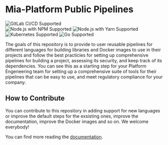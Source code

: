 # Mia-Platform Public Pipelines

![GitLab CI/CD Supported]  
![Node.js with NPM Supported] ![Node.js with Yarn Supported] ![Kubernetes Supported] ![Go Supported]

The goals of this repository is to provide to user reusable pipelines for different languages for building libraries
and Docker images to use in their projects and follow the best practicies for setting up comprehensive pipelines
for building a project, assessing its security, and keep track of its dependencies. You can see this as a starting
step for your Platform Engeneering team for setting up a comprehensive suite of tools for their pipelines that can be
easy to use, and meet regulatory compliance for your company.

## How to Contribute

You can contribute to this repository in adding support for new languages or improve the default steps for the
exsisting ones, improve the documentation, improve the Docker images and so on. We welcome everybody!

You can find more reading the [documentation](./docs/10-starting-guide.md).

[Gitlab CI/CD Supported]: https://img.shields.io/badge/GitLab-CI%2FCD-orange?logo=gitlab&style=for-the-badge
[Node.js with NPM Supported]: https://img.shields.io/badge/20%2C22-black?style=for-the-badge&logo=npm&label=NPM%20Node.js&color=3C873A
[Node.js with Yarn Supported]: https://img.shields.io/badge/20%2C22-black?style=for-the-badge&logo=yarn&label=Yarn%20Node.js&color=3C873A
[Kubernetes Supported]: https://img.shields.io/badge/1.30%2C1.31%2C1.32%2C1.33-black?style=for-the-badge&logo=kubernetes&label=Kubernetes&color=326CE5
[Go Supported]: https://img.shields.io/badge/1.23%2C1.24-black?style=for-the-badge&logo=go&label=Go&color=007E9A
